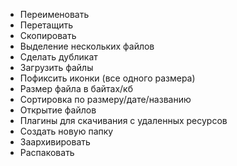 - Переименовать
- Перетащить
- Скопировать
- Выделение нескольких файлов
- Сделать дубликат
- Загрузить файлы
- Пофиксить иконки (все одного размера)
- Размер файла в байтах/кб
- Сортировка по размеру/дате/названию
- Открытие файлов
- Плагины для скачивания с удаленных ресурсов
- Создать новую папку
- Заархивировать
- Распаковать